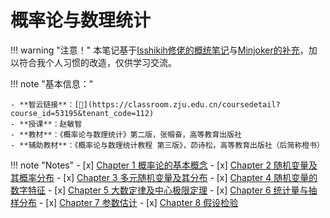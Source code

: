 # 概率论与数理统计

!!! warning "注意！"
    本笔记基于[Isshikih修佬的概统笔记](https://note.isshikih.top/cour_note/D1CX_ProbabilityAndStatistics/)与[Minjoker的补充](https://minjoker.github.io/math/probability/)，加以符合我个人习惯的改造，仅供学习交流。

!!! note "基本信息："

    - **智云链接**：[🔗](https://classroom.zju.edu.cn/coursedetail?course_id=53195&tenant_code=112)
    - **授课**：赵敏智
    - **教材**：《概率论与数理统计》第二版，张帼奋，高等教育出版社
    - **辅助教材**：《概率论与数理统计教程 第三版》，茆诗松，高等教育出版社（后简称橙书）

!!! note "Notes"
    - [x] [Chapter 1 概率论的基本概念](Chap01.md)
    - [x] [Chapter 2 随机变量及其概率分布](Chap02.md)
    - [x] [Chapter 3 多元随机变量及其分布](Chap03.md)
    - [x] [Chapter 4 随机变量的数字特征](Chap04.md)
    - [x] [Chapter 5 大数定律及中心极限定理](Chap05.md)
    - [x] [Chapter 6 统计量与抽样分布](Chap06.md)
    - [x] [Chapter 7 参数估计](Chap07.md)
    - [x] [Chapter 8 假设检验](Chap08.md) 

